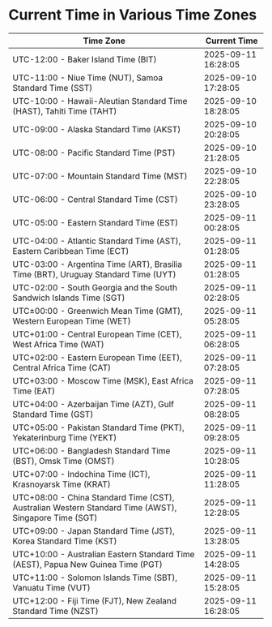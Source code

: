 # Current Time in Various Time Zones

| Time Zone | Current Time |
|-----------|--------------|
| UTC-12:00 - Baker Island Time (BIT) | 2025-09-11 16:28:05 |
| UTC-11:00 - Niue Time (NUT), Samoa Standard Time (SST) | 2025-09-10 17:28:05 |
| UTC-10:00 - Hawaii-Aleutian Standard Time (HAST), Tahiti Time (TAHT) | 2025-09-10 18:28:05 |
| UTC-09:00 - Alaska Standard Time (AKST) | 2025-09-10 20:28:05 |
| UTC-08:00 - Pacific Standard Time (PST) | 2025-09-10 21:28:05 |
| UTC-07:00 - Mountain Standard Time (MST) | 2025-09-10 22:28:05 |
| UTC-06:00 - Central Standard Time (CST) | 2025-09-10 23:28:05 |
| UTC-05:00 - Eastern Standard Time (EST) | 2025-09-11 00:28:05 |
| UTC-04:00 - Atlantic Standard Time (AST), Eastern Caribbean Time (ECT) | 2025-09-11 01:28:05 |
| UTC-03:00 - Argentina Time (ART), Brasília Time (BRT), Uruguay Standard Time (UYT) | 2025-09-11 01:28:05 |
| UTC-02:00 - South Georgia and the South Sandwich Islands Time (SGT) | 2025-09-11 02:28:05 |
| UTC±00:00 - Greenwich Mean Time (GMT), Western European Time (WET) | 2025-09-11 05:28:05 |
| UTC+01:00 - Central European Time (CET), West Africa Time (WAT) | 2025-09-11 06:28:05 |
| UTC+02:00 - Eastern European Time (EET), Central Africa Time (CAT) | 2025-09-11 07:28:05 |
| UTC+03:00 - Moscow Time (MSK), East Africa Time (EAT) | 2025-09-11 07:28:05 |
| UTC+04:00 - Azerbaijan Time (AZT), Gulf Standard Time (GST) | 2025-09-11 08:28:05 |
| UTC+05:00 - Pakistan Standard Time (PKT), Yekaterinburg Time (YEKT) | 2025-09-11 09:28:05 |
| UTC+06:00 - Bangladesh Standard Time (BST), Omsk Time (OMST) | 2025-09-11 10:28:05 |
| UTC+07:00 - Indochina Time (ICT), Krasnoyarsk Time (KRAT) | 2025-09-11 11:28:05 |
| UTC+08:00 - China Standard Time (CST), Australian Western Standard Time (AWST), Singapore Time (SGT) | 2025-09-11 12:28:05 |
| UTC+09:00 - Japan Standard Time (JST), Korea Standard Time (KST) | 2025-09-11 13:28:05 |
| UTC+10:00 - Australian Eastern Standard Time (AEST), Papua New Guinea Time (PGT) | 2025-09-11 14:28:05 |
| UTC+11:00 - Solomon Islands Time (SBT), Vanuatu Time (VUT) | 2025-09-11 15:28:05 |
| UTC+12:00 - Fiji Time (FJT), New Zealand Standard Time (NZST) | 2025-09-11 16:28:05 |
